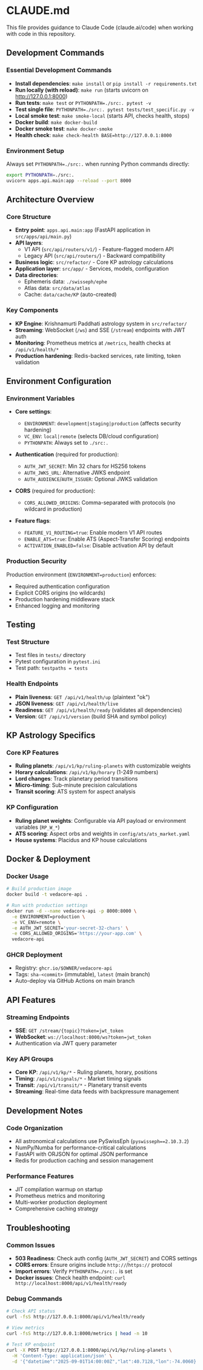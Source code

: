 # CLAUDE.md

This file provides guidance to Claude Code (claude.ai/code) when working with code in this repository.

## Development Commands

### Essential Development Commands
- **Install dependencies**: `make install` or `pip install -r requirements.txt`
- **Run locally (with reload)**: `make run` (starts uvicorn on http://127.0.0.1:8000)
- **Run tests**: `make test` or `PYTHONPATH=./src:. pytest -v`
- **Test single file**: `PYTHONPATH=./src:. pytest tests/test_specific.py -v`
- **Local smoke test**: `make smoke-local` (starts API, checks health, stops)
- **Docker build**: `make docker-build`
- **Docker smoke test**: `make docker-smoke`
- **Health check**: `make check-health BASE=http://127.0.0.1:8000`

### Environment Setup
Always set `PYTHONPATH=./src:.` when running Python commands directly:
```bash
export PYTHONPATH=./src:.
uvicorn apps.api.main:app --reload --port 8000
```

## Architecture Overview

### Core Structure
- **Entry point**: `apps.api.main:app` (FastAPI application in `src/apps/api/main.py`)
- **API layers**: 
  - V1 API (`src/api/routers/v1/`) - Feature-flagged modern API
  - Legacy API (`src/api/routers/`) - Backward compatibility
- **Business logic**: `src/refactor/` - Core KP astrology calculations
- **Application layer**: `src/app/` - Services, models, configuration
- **Data directories**: 
  - Ephemeris data: `./swisseph/ephe`
  - Atlas data: `src/data/atlas`
  - Cache: `data/cache/KP` (auto-created)

### Key Components
- **KP Engine**: Krishnamurti Paddhati astrology system in `src/refactor/`
- **Streaming**: WebSocket (`/ws`) and SSE (`/stream`) endpoints with JWT auth
- **Monitoring**: Prometheus metrics at `/metrics`, health checks at `/api/v1/health/*`
- **Production hardening**: Redis-backed services, rate limiting, token validation

## Environment Configuration

### Environment Variables
- **Core settings**:
  - `ENVIRONMENT`: `development|staging|production` (affects security hardening)
  - `VC_ENV`: `local|remote` (selects DB/cloud configuration)
  - `PYTHONPATH`: Always set to `./src:.`

- **Authentication** (required for production):
  - `AUTH_JWT_SECRET`: Min 32 chars for HS256 tokens
  - `AUTH_JWKS_URL`: Alternative JWKS endpoint
  - `AUTH_AUDIENCE`/`AUTH_ISSUER`: Optional JWKS validation

- **CORS** (required for production):
  - `CORS_ALLOWED_ORIGINS`: Comma-separated with protocols (no wildcard in production)

- **Feature flags**:
  - `FEATURE_V1_ROUTING=true`: Enable modern V1 API routes
  - `ENABLE_ATS=true`: Enable ATS (Aspect-Transfer Scoring) endpoints
  - `ACTIVATION_ENABLED=false`: Disable activation API by default

### Production Security
Production environment (`ENVIRONMENT=production`) enforces:
- Required authentication configuration
- Explicit CORS origins (no wildcards)
- Production hardening middleware stack
- Enhanced logging and monitoring

## Testing

### Test Structure
- Test files in `tests/` directory
- Pytest configuration in `pytest.ini`
- Test path: `testpaths = tests`

### Health Endpoints
- **Plain liveness**: `GET /api/v1/health/up` (plaintext "ok")
- **JSON liveness**: `GET /api/v1/health/live`
- **Readiness**: `GET /api/v1/health/ready` (validates all dependencies)
- **Version**: `GET /api/v1/version` (build SHA and symbol policy)

## KP Astrology Specifics

### Core KP Features
- **Ruling planets**: `/api/v1/kp/ruling-planets` with customizable weights
- **Horary calculations**: `/api/v1/kp/horary` (1-249 numbers)
- **Lord changes**: Track planetary period transitions
- **Micro-timing**: Sub-minute precision calculations
- **Transit scoring**: ATS system for aspect analysis

### KP Configuration
- **Ruling planet weights**: Configurable via API payload or environment variables (`RP_W_*`)
- **ATS scoring**: Aspect orbs and weights in `config/ats/ats_market.yaml`
- **House systems**: Placidus and KP house calculations

## Docker & Deployment

### Docker Usage
```bash
# Build production image
docker build -t vedacore-api .

# Run with production settings
docker run -d --name vedacore-api -p 8000:8000 \
  -e ENVIRONMENT=production \
  -e VC_ENV=remote \
  -e AUTH_JWT_SECRET='your-secret-32-chars' \
  -e CORS_ALLOWED_ORIGINS='https://your-app.com' \
  vedacore-api
```

### GHCR Deployment
- Registry: `ghcr.io/$OWNER/vedacore-api`
- Tags: `sha-<commit>` (immutable), `latest` (main branch)
- Auto-deploy via GitHub Actions on main branch

## API Features

### Streaming Endpoints
- **SSE**: `GET /stream/{topic}?token=jwt_token`
- **WebSocket**: `ws://localhost:8000/ws?token=jwt_token`
- Authentication via JWT query parameter

### Key API Groups
- **Core KP**: `/api/v1/kp/*` - Ruling planets, horary, positions
- **Timing**: `/api/v1/signals/*` - Market timing signals
- **Transit**: `/api/v1/transit/*` - Planetary transit events
- **Streaming**: Real-time data feeds with backpressure management

## Development Notes

### Code Organization
- All astronomical calculations use PySwissEph (`pyswisseph==2.10.3.2`)
- NumPy/Numba for performance-critical calculations
- FastAPI with ORJSON for optimal JSON performance
- Redis for production caching and session management

### Performance Features
- JIT compilation warmup on startup
- Prometheus metrics and monitoring
- Multi-worker production deployment
- Comprehensive caching strategy

## Troubleshooting

### Common Issues
- **503 Readiness**: Check auth config (`AUTH_JWT_SECRET`) and CORS settings
- **CORS errors**: Ensure origins include `http://`/`https://` protocol
- **Import errors**: Verify `PYTHONPATH=./src:.` is set
- **Docker issues**: Check health endpoint: `curl http://localhost:8000/api/v1/health/ready`

### Debug Commands
```bash
# Check API status
curl -fsS http://127.0.0.1:8000/api/v1/health/ready

# View metrics
curl -fsS http://127.0.0.1:8000/metrics | head -n 10

# Test KP endpoint
curl -X POST http://127.0.0.1:8000/api/v1/kp/ruling-planets \
  -H 'Content-Type: application/json' \
  -d '{"datetime":"2025-09-01T14:00:00Z","lat":40.7128,"lon":-74.0060}'
```

